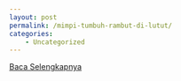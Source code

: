 ```yaml
---
layout: post
permalink: /mimpi-tumbuh-rambut-di-lutut/
categories:
    - Uncategorized
---
```


[Baca Selengkapnya](/05)